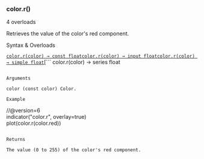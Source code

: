 ### color.r()

4 overloads

Retrieves the value of the color's red component.

Syntax & Overloads

[```
color.r(color) → const float
```](#fun_color.r-0)[```
color.r(color) → input float
```](#fun_color.r-1)[```
color.r(color) → simple float
```](#fun_color.r-2)[```
color.r(color) → series float
```](#fun_color.r-3)

Arguments

color (const color) Color.

Example

```
//@version=6  
indicator("color.r", overlay=true)  
plot(color.r(color.red))
```

Returns

The value (0 to 255) of the color's red component.
